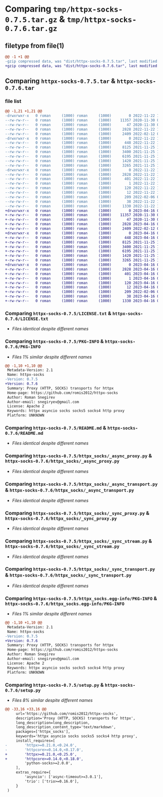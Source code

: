 # Comparing `tmp/httpx-socks-0.7.5.tar.gz` & `tmp/httpx-socks-0.7.6.tar.gz`

## filetype from file(1)

```diff
@@ -1 +1 @@
-gzip compressed data, was "dist/httpx-socks-0.7.5.tar", last modified: Tue Nov 22 14:22:01 2022, max compression
+gzip compressed data, was "dist/httpx-socks-0.7.6.tar", last modified: Sun Apr 16 05:43:39 2023, max compression
```

## Comparing `httpx-socks-0.7.5.tar` & `httpx-socks-0.7.6.tar`

### file list

```diff
@@ -1,21 +1,21 @@
-drwxrwxr-x   0 roman     (1000) roman     (1000)        0 2022-11-22 14:22:01.000000 httpx-socks-0.7.5/
--rw-rw-r--   0 roman     (1000) roman     (1000)    11357 2020-11-30 04:28:18.000000 httpx-socks-0.7.5/LICENSE.txt
--rw-rw-r--   0 roman     (1000) roman     (1000)       47 2020-11-30 04:28:18.000000 httpx-socks-0.7.5/MANIFEST.in
--rw-rw-r--   0 roman     (1000) roman     (1000)     2828 2022-11-22 14:22:01.000000 httpx-socks-0.7.5/PKG-INFO
--rw-rw-r--   0 roman     (1000) roman     (1000)     2409 2022-02-12 08:51:18.000000 httpx-socks-0.7.5/README.md
-drwxrwxr-x   0 roman     (1000) roman     (1000)        0 2022-11-22 14:22:01.000000 httpx-socks-0.7.5/httpx_socks/
--rw-rw-r--   0 roman     (1000) roman     (1000)      448 2022-11-22 14:00:52.000000 httpx-socks-0.7.5/httpx_socks/__init__.py
--rw-rw-r--   0 roman     (1000) roman     (1000)     8125 2021-11-25 11:27:42.000000 httpx-socks-0.7.5/httpx_socks/_async_proxy.py
--rw-rw-r--   0 roman     (1000) roman     (1000)     3400 2021-11-25 11:17:09.000000 httpx-socks-0.7.5/httpx_socks/_async_transport.py
--rw-rw-r--   0 roman     (1000) roman     (1000)     6195 2021-11-25 11:29:34.000000 httpx-socks-0.7.5/httpx_socks/_sync_proxy.py
--rw-rw-r--   0 roman     (1000) roman     (1000)     1420 2021-11-25 12:08:29.000000 httpx-socks-0.7.5/httpx_socks/_sync_stream.py
--rw-rw-r--   0 roman     (1000) roman     (1000)     3265 2021-11-25 11:27:33.000000 httpx-socks-0.7.5/httpx_socks/_sync_transport.py
-drwxrwxr-x   0 roman     (1000) roman     (1000)        0 2022-11-22 14:22:01.000000 httpx-socks-0.7.5/httpx_socks.egg-info/
--rw-rw-r--   0 roman     (1000) roman     (1000)     2828 2022-11-22 14:22:00.000000 httpx-socks-0.7.5/httpx_socks.egg-info/PKG-INFO
--rw-rw-r--   0 roman     (1000) roman     (1000)      401 2022-11-22 14:22:00.000000 httpx-socks-0.7.5/httpx_socks.egg-info/SOURCES.txt
--rw-rw-r--   0 roman     (1000) roman     (1000)        1 2022-11-22 14:22:00.000000 httpx-socks-0.7.5/httpx_socks.egg-info/dependency_links.txt
--rw-rw-r--   0 roman     (1000) roman     (1000)      120 2022-11-22 14:22:00.000000 httpx-socks-0.7.5/httpx_socks.egg-info/requires.txt
--rw-rw-r--   0 roman     (1000) roman     (1000)       12 2022-11-22 14:22:00.000000 httpx-socks-0.7.5/httpx_socks.egg-info/top_level.txt
--rw-rw-r--   0 roman     (1000) roman     (1000)      209 2022-02-06 06:27:51.000000 httpx-socks-0.7.5/pyproject.toml
--rw-rw-r--   0 roman     (1000) roman     (1000)       38 2022-11-22 14:22:01.000000 httpx-socks-0.7.5/setup.cfg
--rw-rw-r--   0 roman     (1000) roman     (1000)     1330 2022-11-22 13:59:48.000000 httpx-socks-0.7.5/setup.py
+drwxrwxr-x   0 roman     (1000) roman     (1000)        0 2023-04-16 05:43:39.000000 httpx-socks-0.7.6/
+-rw-rw-r--   0 roman     (1000) roman     (1000)    11357 2020-11-30 04:28:18.000000 httpx-socks-0.7.6/LICENSE.txt
+-rw-rw-r--   0 roman     (1000) roman     (1000)       47 2020-11-30 04:28:18.000000 httpx-socks-0.7.6/MANIFEST.in
+-rw-rw-r--   0 roman     (1000) roman     (1000)     2828 2023-04-16 05:43:39.000000 httpx-socks-0.7.6/PKG-INFO
+-rw-rw-r--   0 roman     (1000) roman     (1000)     2409 2022-02-12 08:51:18.000000 httpx-socks-0.7.6/README.md
+drwxrwxr-x   0 roman     (1000) roman     (1000)        0 2023-04-16 05:43:39.000000 httpx-socks-0.7.6/httpx_socks/
+-rw-rw-r--   0 roman     (1000) roman     (1000)      448 2023-04-16 05:31:37.000000 httpx-socks-0.7.6/httpx_socks/__init__.py
+-rw-rw-r--   0 roman     (1000) roman     (1000)     8125 2021-11-25 11:27:42.000000 httpx-socks-0.7.6/httpx_socks/_async_proxy.py
+-rw-rw-r--   0 roman     (1000) roman     (1000)     3400 2021-11-25 11:17:09.000000 httpx-socks-0.7.6/httpx_socks/_async_transport.py
+-rw-rw-r--   0 roman     (1000) roman     (1000)     6195 2021-11-25 11:29:34.000000 httpx-socks-0.7.6/httpx_socks/_sync_proxy.py
+-rw-rw-r--   0 roman     (1000) roman     (1000)     1420 2021-11-25 12:08:29.000000 httpx-socks-0.7.6/httpx_socks/_sync_stream.py
+-rw-rw-r--   0 roman     (1000) roman     (1000)     3265 2021-11-25 11:27:33.000000 httpx-socks-0.7.6/httpx_socks/_sync_transport.py
+drwxrwxr-x   0 roman     (1000) roman     (1000)        0 2023-04-16 05:43:39.000000 httpx-socks-0.7.6/httpx_socks.egg-info/
+-rw-rw-r--   0 roman     (1000) roman     (1000)     2828 2023-04-16 05:43:38.000000 httpx-socks-0.7.6/httpx_socks.egg-info/PKG-INFO
+-rw-rw-r--   0 roman     (1000) roman     (1000)      401 2023-04-16 05:43:38.000000 httpx-socks-0.7.6/httpx_socks.egg-info/SOURCES.txt
+-rw-rw-r--   0 roman     (1000) roman     (1000)        1 2023-04-16 05:43:38.000000 httpx-socks-0.7.6/httpx_socks.egg-info/dependency_links.txt
+-rw-rw-r--   0 roman     (1000) roman     (1000)      120 2023-04-16 05:43:38.000000 httpx-socks-0.7.6/httpx_socks.egg-info/requires.txt
+-rw-rw-r--   0 roman     (1000) roman     (1000)       12 2023-04-16 05:43:38.000000 httpx-socks-0.7.6/httpx_socks.egg-info/top_level.txt
+-rw-rw-r--   0 roman     (1000) roman     (1000)      209 2022-02-06 06:27:51.000000 httpx-socks-0.7.6/pyproject.toml
+-rw-rw-r--   0 roman     (1000) roman     (1000)       38 2023-04-16 05:43:39.000000 httpx-socks-0.7.6/setup.cfg
+-rw-rw-r--   0 roman     (1000) roman     (1000)     1330 2023-04-16 05:29:16.000000 httpx-socks-0.7.6/setup.py
```

### Comparing `httpx-socks-0.7.5/LICENSE.txt` & `httpx-socks-0.7.6/LICENSE.txt`

 * *Files identical despite different names*

### Comparing `httpx-socks-0.7.5/PKG-INFO` & `httpx-socks-0.7.6/PKG-INFO`

 * *Files 1% similar despite different names*

```diff
@@ -1,10 +1,10 @@
 Metadata-Version: 2.1
 Name: httpx-socks
-Version: 0.7.5
+Version: 0.7.6
 Summary: Proxy (HTTP, SOCKS) transports for httpx
 Home-page: https://github.com/romis2012/httpx-socks
 Author: Roman Snegirev
 Author-email: snegiryev@gmail.com
 License: Apache 2
 Keywords: httpx asyncio socks socks5 socks4 http proxy
 Platform: UNKNOWN
```

### Comparing `httpx-socks-0.7.5/README.md` & `httpx-socks-0.7.6/README.md`

 * *Files identical despite different names*

### Comparing `httpx-socks-0.7.5/httpx_socks/_async_proxy.py` & `httpx-socks-0.7.6/httpx_socks/_async_proxy.py`

 * *Files identical despite different names*

### Comparing `httpx-socks-0.7.5/httpx_socks/_async_transport.py` & `httpx-socks-0.7.6/httpx_socks/_async_transport.py`

 * *Files identical despite different names*

### Comparing `httpx-socks-0.7.5/httpx_socks/_sync_proxy.py` & `httpx-socks-0.7.6/httpx_socks/_sync_proxy.py`

 * *Files identical despite different names*

### Comparing `httpx-socks-0.7.5/httpx_socks/_sync_stream.py` & `httpx-socks-0.7.6/httpx_socks/_sync_stream.py`

 * *Files identical despite different names*

### Comparing `httpx-socks-0.7.5/httpx_socks/_sync_transport.py` & `httpx-socks-0.7.6/httpx_socks/_sync_transport.py`

 * *Files identical despite different names*

### Comparing `httpx-socks-0.7.5/httpx_socks.egg-info/PKG-INFO` & `httpx-socks-0.7.6/httpx_socks.egg-info/PKG-INFO`

 * *Files 1% similar despite different names*

```diff
@@ -1,10 +1,10 @@
 Metadata-Version: 2.1
 Name: httpx-socks
-Version: 0.7.5
+Version: 0.7.6
 Summary: Proxy (HTTP, SOCKS) transports for httpx
 Home-page: https://github.com/romis2012/httpx-socks
 Author: Roman Snegirev
 Author-email: snegiryev@gmail.com
 License: Apache 2
 Keywords: httpx asyncio socks socks5 socks4 http proxy
 Platform: UNKNOWN
```

### Comparing `httpx-socks-0.7.5/setup.py` & `httpx-socks-0.7.6/setup.py`

 * *Files 8% similar despite different names*

```diff
@@ -33,16 +33,16 @@
     url='https://github.com/romis2012/httpx-socks',
     description='Proxy (HTTP, SOCKS) transports for httpx',
     long_description=long_description,
     long_description_content_type='text/markdown',
     packages=['httpx_socks'],
     keywords='httpx asyncio socks socks5 socks4 http proxy',
     install_requires=[
-        'httpx>=0.21.0,<0.24.0',
-        'httpcore>=0.14.0,<0.17.0',
+        'httpx>=0.21.0,<0.25.0',
+        'httpcore>=0.14.0,<0.18.0',
         'python-socks>=2.0.0',
     ],
     extras_require={
         'asyncio': ['async-timeout>=3.0.1'],
         'trio': ['trio>=0.16.0'],
     }
 )
```

